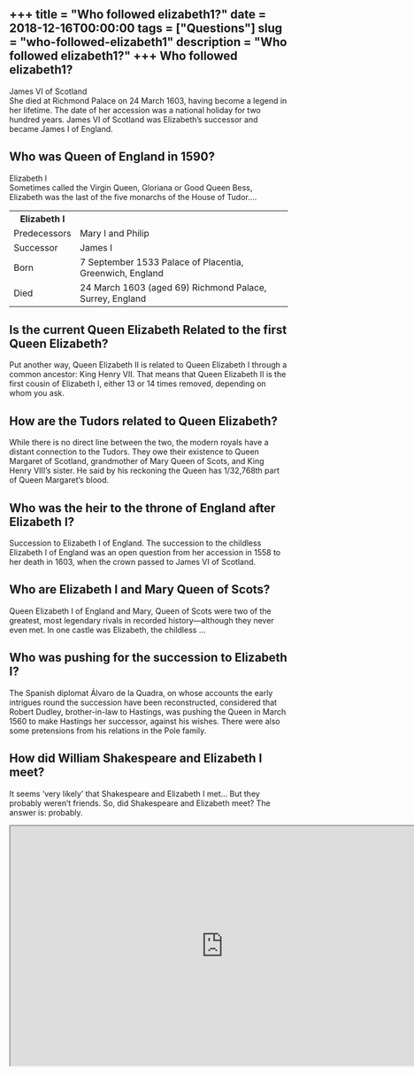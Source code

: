 +++
title = "Who followed elizabeth1?"
date = 2018-12-16T00:00:00
tags = ["Questions"]
slug = "who-followed-elizabeth1"
description = "Who followed elizabeth1?"
+++
Who followed elizabeth1?
------------------------

James VI of Scotland  
She died at Richmond Palace on 24 March 1603, having become a legend in her lifetime. The date of her accession was a national holiday for two hundred years. James VI of Scotland was Elizabeth’s successor and became James I of England.

Who was Queen of England in 1590?
---------------------------------

Elizabeth I  
Sometimes called the Virgin Queen, Gloriana or Good Queen Bess, Elizabeth was the last of the five monarchs of the House of Tudor….

<table><tr><th>Elizabeth I</th></tr><tr><td>Predecessors</td><td>Mary I and Philip</td></tr><tr><td>Successor</td><td>James I</td></tr><tr><td>Born</td><td>7 September 1533 Palace of Placentia, Greenwich, England</td></tr><tr><td>Died</td><td>24 March 1603 (aged 69) Richmond Palace, Surrey, England</td></tr></table>

Is the current Queen Elizabeth Related to the first Queen Elizabeth?
--------------------------------------------------------------------

Put another way, Queen Elizabeth II is related to Queen Elizabeth I through a common ancestor: King Henry VII. That means that Queen Elizabeth II is the first cousin of Elizabeth I, either 13 or 14 times removed, depending on whom you ask.

How are the Tudors related to Queen Elizabeth?
----------------------------------------------

While there is no direct line between the two, the modern royals have a distant connection to the Tudors. They owe their existence to Queen Margaret of Scotland, grandmother of Mary Queen of Scots, and King Henry VIII’s sister. He said by his reckoning the Queen has 1/32,768th part of Queen Margaret’s blood.

Who was the heir to the throne of England after Elizabeth I?
------------------------------------------------------------

Succession to Elizabeth I of England. The succession to the childless Elizabeth I of England was an open question from her accession in 1558 to her death in 1603, when the crown passed to James VI of Scotland.

Who are Elizabeth I and Mary Queen of Scots?
--------------------------------------------

Queen Elizabeth I of England and Mary, Queen of Scots were two of the greatest, most legendary rivals in recorded history—although they never even met. In one castle was Elizabeth, the childless …

Who was pushing for the succession to Elizabeth I?
--------------------------------------------------

The Spanish diplomat Álvaro de la Quadra, on whose accounts the early intrigues round the succession have been reconstructed, considered that Robert Dudley, brother-in-law to Hastings, was pushing the Queen in March 1560 to make Hastings her successor, against his wishes. There were also some pretensions from his relations in the Pole family.

How did William Shakespeare and Elizabeth I meet?
-------------------------------------------------

It seems ‘very likely’ that Shakespeare and Elizabeth I met… But they probably weren’t friends. So, did Shakespeare and Elizabeth meet? The answer is: probably.

<iframe allow="accelerometer; autoplay; clipboard-write; encrypted-media; gyroscope; picture-in-picture" allowfullscreen="" class="__youtube_prefs__  epyt-is-override  no-lazyload" data-no-lazy="1" data-origheight="433" data-origwidth="770" data-skipgform_ajax_framebjll="" height="433" id="_ytid_57331" loading="lazy" src="https://www.youtube.com/embed/dfgeLdXA87I?enablejsapi=1&autoplay=0&cc_load_policy=0&cc_lang_pref=&iv_load_policy=1&loop=0&modestbranding=0&rel=1&fs=1&playsinline=0&autohide=2&theme=dark&color=red&controls=1&" title="YouTube player" width="770"></iframe>